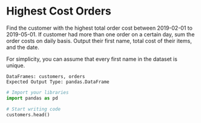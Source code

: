 # Highest Cost Orders

Find the customer with the highest total order cost between 2019-02-01 to 2019-05-01. If customer had more than one order on a certain day, sum the order costs on daily basis. Output their first name, total cost of their items, and the date.
 
For simplicity, you can assume that every first name in the dataset is unique.

```
DataFrames: customers, orders
Expected Output Type: pandas.DataFrame
```

```python
# Import your libraries
import pandas as pd

# Start writing code
customers.head()
```